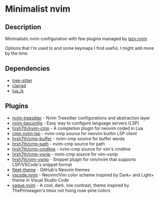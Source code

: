 # Minimalist nvim

## Description

Minimalistic nvim configuration with few plugins managed by [lazy.nvim](https://github.com/folke/lazy.nvim)

Options that I'm used to and some keymaps I find useful, I might add more by the time.

## Dependencies

- [tree-sitter](https://tree-sitter.github.io/tree-sitter/)
- [clangd](https://clangd.llvm.org/)
- [lua_ls](https://github.com/LuaLS/lua-language-server)

## Plugins

- [nvim-treesitter](https://github.com/nvim-treesitter/nvim-treesitter) - Nvim Treesitter configurations and abstraction layer
- [nvim-lspconfig](https://github.com/neovim/nvim-lspconfig) - Easy way to configure language servers (LSP)
- [hrsh7th/nvim-cmp](https://github.com/hrsh7th/nvim-cmp) - A completion plugin for neovim coded in Lua
- [cmp-nvim-lsp](https://github.com/hrsh7th/cmp-nvim-lsp) - nvim-cmp source for neovim builtin LSP client 
- [hrsh7th/cmp-buffer](https://github.com/hrsh7th/cmp-buffer) - nvim-cmp source for buffer words
- [hrsh7th/cmp-path](https://github.com/hrsh7th/cmp-path) - nvim-cmp source for path
- [hrsh7th/cmp-cmdline](https://github.com/hrsh7th/cmp-cmdline) - nvim-cmp source for vim's cmdline 
- [hrsh7th/cmp-vsnip](https://github.com/hrsh7th/cmp-vsnip) - nvim-cmp source for vim-vsnip
- [hrsh7th/vim-vsnip](https://github.com/hrsh7th/vim-vsnip) - Snippet plugin for vim/nvim that supports LSP/VSCode's snippet format
- [fleet-theme](https://github.com/projekt0n/github-nvim-theme) - GitHub's Neovim themes
- [vscode.nvim](https://github.com/Mofiqul/vscode.nvim) - Neovim/Vim color scheme inspired by Dark+ and Light+ theme in Visual Studio Code
- [vague.nvim](https://github.com/vague2k/vague.nvim) - A cool, dark, low contrast, theme inspired by ThePrimeagen's tmux not fixing rose-pine colors
